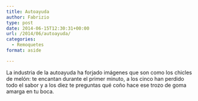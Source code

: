 ```yaml
---
title: Autoayuda
author: Fabrizio
type: post
date: 2014-06-15T12:30:31+00:00
url: /2014/06/autoayuda/
categories:
  - Remoquetes
format: aside

---
```

La industria de la autoayuda ha forjado imágenes que son como los chicles de melón: te encantan durante el primer minuto, a los cinco han perdido todo el sabor y a los diez te preguntas qué coño hace ese trozo de goma amarga en tu boca.
